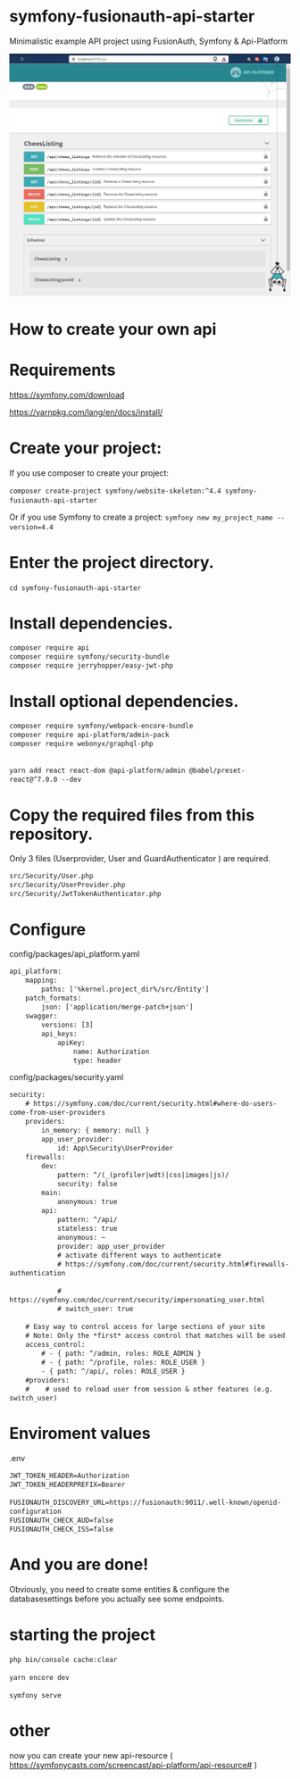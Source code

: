 # symfony-fusionauth-api-starter
Minimalistic example API project using FusionAuth, Symfony &amp; Api-Platform

![Screenshot](api.jpg)


# How to create your own api

# Requirements

https://symfony.com/download

https://yarnpkg.com/lang/en/docs/install/


# Create your project:

If you use composer to create your project:

```composer create-project symfony/website-skeleton:^4.4 symfony-fusionauth-api-starter```

Or if you use Symfony to create a project:
```symfony new my_project_name --version=4.4```



# Enter the project directory.

```cd symfony-fusionauth-api-starter```

# Install dependencies.

```
composer require api
composer require symfony/security-bundle
composer require jerryhopper/easy-jwt-php
```

# Install optional dependencies.
```
composer require symfony/webpack-encore-bundle
composer require api-platform/admin-pack
composer require webonyx/graphql-php


yarn add react react-dom @api-platform/admin @babel/preset-react@^7.0.0 --dev

```

# Copy the required files from this repository.

Only 3 files (Userprovider, User and GuardAuthenticator ) are required. 

```
src/Security/User.php
src/Security/UserProvider.php
src/Security/JwtTokenAuthenticator.php
```

# Configure 


config/packages/api_platform.yaml
```
api_platform:
    mapping:
        paths: ['%kernel.project_dir%/src/Entity']
    patch_formats:
        json: ['application/merge-patch+json']
    swagger:
        versions: [3]
        api_keys:
            apiKey:
                name: Authorization
                type: header
```

config/packages/security.yaml
```
security:
    # https://symfony.com/doc/current/security.html#where-do-users-come-from-user-providers
    providers:
        in_memory: { memory: null }
        app_user_provider:
            id: App\Security\UserProvider
    firewalls:
        dev:
            pattern: ^/(_(profiler|wdt)|css|images|js)/
            security: false
        main:
            anonymous: true
        api:
            pattern: ^/api/
            stateless: true
            anonymous: ~
            provider: app_user_provider
            # activate different ways to authenticate
            # https://symfony.com/doc/current/security.html#firewalls-authentication

            # https://symfony.com/doc/current/security/impersonating_user.html
            # switch_user: true

    # Easy way to control access for large sections of your site
    # Note: Only the *first* access control that matches will be used
    access_control:
        # - { path: ^/admin, roles: ROLE_ADMIN }
        # - { path: ^/profile, roles: ROLE_USER }
        - { path: ^/api/, roles: ROLE_USER }
    #providers:
    #    # used to reload user from session & other features (e.g. switch_user)

```

# Enviroment values

.env

```
JWT_TOKEN_HEADER=Authorization
JWT_TOKEN_HEADERPREFIX=Bearer

FUSIONAUTH_DISCOVERY_URL=https://fusionauth:9011/.well-known/openid-configuration
FUSIONAUTH_CHECK_AUD=false
FUSIONAUTH_CHECK_ISS=false

```


# And you are done!

Obviously, you need to create some entities & configure the databasesettings before you actually see some endpoints.



# starting the project
```
php bin/console cache:clear

yarn encore dev

symfony serve
```


# other 


now you can create your new api-resource  ( https://symfonycasts.com/screencast/api-platform/api-resource# )
